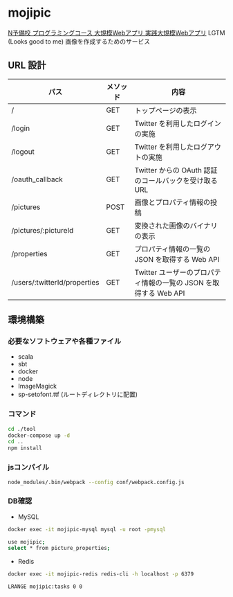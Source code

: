 # mojipic
[N予備校 プログラミングコース 大規模Webアプリ 実践大規模Webアプリ](https://www.nnn.ed.nico/courses/146/chapters/4028)
LGTM (Looks good to me) 画像を作成するためのサービス

## URL 設計

| パス | メソッド | 内容 |
| --- | --- | --- |
| / | GET | トップページの表示 |
| /login | GET | Twitter を利用したログインの実施 |
| /logout | GET | Twitter を利用したログアウトの実施 |
| /oauth_callback | GET | Twitter からの OAuth 認証のコールバックを受け取る URL |
| /pictures | POST | 画像とプロパティ情報の投稿 |
| /pictures/:pictureId | GET | 変換された画像のバイナリの表示 |
| /properties | GET | プロパティ情報の一覧の JSON を取得する Web API |
| /users/:twitterId/properties | GET | Twitter ユーザーのプロパティ情報の一覧の JSON を取得する Web API |

## 環境構築
### 必要なソフトウェアや各種ファイル
- scala
- sbt
- docker
- node
- ImageMagick
- sp-setofont.ttf (ルートディレクトリに配置)

### コマンド
```bash
cd ./tool
docker-compose up -d
cd ..
npm install
```

### jsコンパイル
```bash
node_modules/.bin/webpack --config conf/webpack.config.js
```

### DB確認
- MySQL
```bash
docker exec -it mojipic-mysql mysql -u root -pmysql

use mojipic;
select * from picture_properties;
```
- Redis
```bash
docker exec -it mojipic-redis redis-cli -h localhost -p 6379

LRANGE mojipic:tasks 0 0
```
